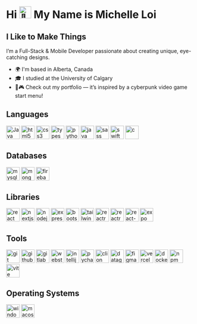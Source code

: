 # Hi <img src="https://fonts.gstatic.com/s/e/notoemoji/latest/1f44b/512.gif" alt="👋" width="32" height="32" /> My Name is Michelle Loi

## I Like to Make Things

I’m a Full-Stack & Mobile Developer passionate about creating unique, eye-catching designs.

- 🌍 I'm based in Alberta, Canada
- 🎓 I studied at the University of Calgary
- 🚀🎮 Check out my portfolio — it’s inspired by a cyberpunk video game start menu!

## Languages

<a href="https://developer.mozilla.org/en-US/docs/Web/JavaScript" target="_blank" rel="noreferrer"><img src="https://raw.githubusercontent.com/danielcranney/readme-generator/main/public/icons/skills/javascript-colored.svg" width="36" height="36" alt="Java" /></a>
<a href="https://developer.mozilla.org/en-US/docs/Web/HTML" target="_blank" rel="noreferrer"><img src="https://raw.githubusercontent.com/danielcranney/readme-generator/main/public/icons/skills/html5-colored.svg" width="36" height="36" alt="html5" /></a>
<a href="https://developer.mozilla.org/en-US/docs/Web/CSS" target="_blank" rel="noreferrer"><img src="https://raw.githubusercontent.com/danielcranney/readme-generator/main/public/icons/skills/css3-colored.svg" width="36" height="36" alt="css3" /></a>
<a href="https://www.typescriptlang.org/" target="_blank" rel="noreferrer"><img src="https://raw.githubusercontent.com/danielcranney/readme-generator/main/public/icons/skills/typescript-colored.svg" width="36" height="36" alt="typescript" /></a>
<a href="https://www.python.org/" target="_blank" rel="noreferrer"><img src="https://raw.githubusercontent.com/danielcranney/readme-generator/main/public/icons/skills/python-colored.svg" width="36" height="36" alt="python" /></a>
<a href="https://www.java.com/en/" target="_blank" rel="noreferrer"><img src="https://raw.githubusercontent.com/danielcranney/readme-generator/main/public/icons/skills/java-colored.svg" width="36" height="36" alt="java" /></a>
<a href="https://sass-lang.com/" target="_blank" rel="noreferrer"><img src="https://raw.githubusercontent.com/danielcranney/readme-generator/main/public/icons/skills/sass-colored.svg" width="36" height="36" alt="sass" /></a>
<a href="https://www.swift.org/" target="_blank" rel="noreferrer"><img src="https://raw.githubusercontent.com/danielcranney/readme-generator/main/public/icons/skills/swift-colored.svg" width="36" height="36" alt="swift" /></a>
<a href="https://gcc.gnu.org/" target="_blank" rel="noreferrer"><img src="https://raw.githubusercontent.com/danielcranney/readme-generator/main/public/icons/skills/c-colored.svg" width="36" height="36" alt="c" /></a>

## Databases

<a href="https://www.mysql.com/" target="_blank" rel="noreferrer"><img src="https://raw.githubusercontent.com/danielcranney/readme-generator/main/public/icons/skills/mysql-colored.svg" width="36" height="36" alt="mysql" /></a>
<a href="https://www.mongodb.com/" target="_blank" rel="noreferrer"><img src="https://raw.githubusercontent.com/danielcranney/readme-generator/main/public/icons/skills/mongodb-colored.svg" width="36" height="36" alt="mongodb" /></a>
<a href="https://firebase.google.com/" target="_blank" rel="noreferrer"><img src="https://raw.githubusercontent.com/danielcranney/readme-generator/main/public/icons/skills/firebase-colored.svg" width="36" height="36" alt="firebase" /></a>

## Libraries

<a href="https://react.dev/" target="_blank" rel="noreferrer"><img src="https://raw.githubusercontent.com/danielcranney/readme-generator/main/public/icons/skills/react-colored.svg" width="36" height="36" alt="react" /></a>
<a href="https://nextjs.org/" target="_blank" rel="noreferrer"><img src="https://cdn.simpleicons.org/nextdotjs/000/fff?viewbox=auto" width="36" height="36" alt="nextjs" /></a>
<a href="https://nodejs.org/en" target="_blank" rel="noreferrer"><img src="https://raw.githubusercontent.com/danielcranney/readme-generator/main/public/icons/skills/nodejs-colored.svg" width="36" height="36" alt="nodejs" /></a>
<a href="https://expressjs.com/" target="_blank" rel="noreferrer"><img src="https://cdn.simpleicons.org/express/000/fff?viewbox=auto" width="36" height="36" alt="express" /></a>
<a href="https://react-bootstrap.netlify.app/" target="_blank" rel="noreferrer"><img src="https://raw.githubusercontent.com/danielcranney/readme-generator/main/public/icons/skills/bootstrap-colored.svg" width="36" height="36" alt="bootstrap" /></a>
<a href="https://tailwindcss.com/" target="_blank" rel="noreferrer"><img src="https://raw.githubusercontent.com/danielcranney/readme-generator/main/public/icons/skills/tailwindcss-colored.svg" width="36" height="36" alt="tailwindcss" /></a>
<a href="https://motion.dev/" target="_blank" rel="noreferrer"><img src="https://user-images.githubusercontent.com/7850794/164965509-2a8dc49e-2ed7-4243-a2c9-481b03bbc31a.png" width="36" height="36" alt="reactrouter" /></a>
<a href="https://reactrouter.com/" target="_blank" rel="noreferrer"><img src="https://cdn.simpleicons.org/reactrouter?viewbox=auto" width="36" height="36" alt="reactrouter" /></a>
<a href="https://reactnative.dev/" target="_blank" rel="noreferrer"><img src="https://raw.githubusercontent.com/danielcranney/readme-generator/main/public/icons/skills/react-colored.svg" width="36" height="36" alt="react-native" /></a>
<a href="https://expo.dev/" target="_blank" rel="noreferrer"><img src="https://cdn.simpleicons.org/expo/1C2024/fff?viewbox=auto" width="36" height="36" alt="expo" /></a>

## Tools

<a href="https://git-scm.com/" target="_blank" rel="noreferrer"><img src="https://raw.githubusercontent.com/danielcranney/readme-generator/main/public/icons/skills/git-colored.svg" width="36" height="36" alt="git" /></a>
<a href="https://github.com/" target="_blank" rel="noreferrer"><img src="https://cdn.simpleicons.org/github/000/fff?viewbox=auto" width="36" height="36" alt="github" /></a>
<a href="https://about.gitlab.com/" target="_blank" rel="noreferrer"><img src="https://cdn.simpleicons.org/gitlab?viewbox=auto" width="36" height="36" alt="gitlab" /></a>
<a href="https://www.jetbrains.com/webstorm/" target="_blank" rel="noreferrer"><img src="https://cdn.simpleicons.org/webstorm/000/fff?viewbox=auto" width="36" height="36" alt="webstorm" /></a>
<a href="https://www.jetbrains.com/idea/" target="_blank" rel="noreferrer"><img src="https://cdn.simpleicons.org/intellijidea/000/fff?viewbox=auto" width="36" height="36" alt="intellij" /></a>
<a href="https://www.jetbrains.com/pycharm/" target="_blank" rel="noreferrer"><img src="https://cdn.simpleicons.org/pycharm/000/fff?viewbox=auto" width="36" height="36" alt="pycharm" /></a>
<a href="https://www.jetbrains.com/clion/" target="_blank" rel="noreferrer"><img src="https://cdn.simpleicons.org/clion/000/fff?viewbox=auto" width="36" height="36" alt="clion" /></a>
<a href="https://www.jetbrains.com/datagrip/" target="_blank" rel="noreferrer"><img src="https://cdn.simpleicons.org/datagrip/000/fff?viewbox=auto" width="36" height="36" alt="datagrip" /></a>
<a href="https://www.figma.com/" target="_blank" rel="noreferrer"><img src="https://raw.githubusercontent.com/danielcranney/readme-generator/main/public/icons/skills/figma-colored.svg" width="36" height="36" alt="figma" /></a>
<a href="https://vercel.com/" target="_blank" rel="noreferrer"><img src="https://cdn.simpleicons.org/vercel/000/fff?viewbox=auto" width="36" height="36" alt="vercel" /></a>
<a href="https://www.docker.com/" target="_blank" rel="noreferrer"><img src="https://raw.githubusercontent.com/danielcranney/readme-generator/main/public/icons/skills/docker-colored.svg" width="36" height="36" alt="docker" /></a>
<a href="https://www.npmjs.com/" target="_blank" rel="noreferrer"><img src="https://cdn.simpleicons.org/npm?viewbox=auto" width="36" height="36" alt="npm" /></a>
<a href="https://vite.dev/" target="_blank" rel="noreferrer"><img src="https://raw.githubusercontent.com/danielcranney/readme-generator/main/public/icons/skills/vite-colored.svg" width="36" height="36" alt="vite" /></a>

## Operating Systems

<a href="https://www.microsoft.com/en-ca/windows?r=1" target="_blank" rel="noreferrer"><img src="https://www.svgrepo.com/show/176748/windows-windows.svg" width="36" height="36" alt="windows" /></a>
<a href="https://www.apple.com/" target="_blank" rel="noreferrer"><img src="https://cdn.jim-nielsen.com/macos/1024/macos-sonoma-2023-09-26.png?rf=1024" width="36" height="36" alt="macos" /></a>
